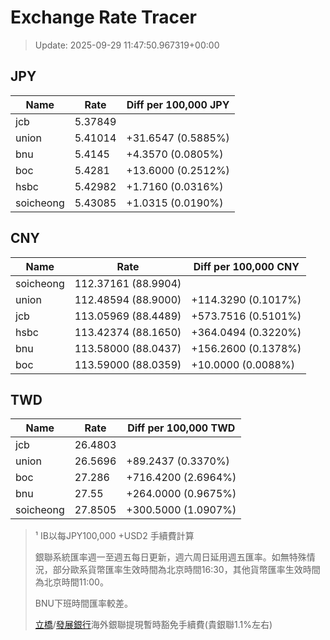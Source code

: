 # Exchange Rate Tracer

> Update: 2025-09-29 11:47:50.967319+00:00

## JPY

| Name      |    Rate | Diff per 100,000 JPY   |
|-----------|---------|------------------------|
| jcb       | 5.37849 |                        |
| union     | 5.41014 | +31.6547 (0.5885%)     |
| bnu       | 5.4145  | +4.3570 (0.0805%)      |
| boc       | 5.4281  | +13.6000 (0.2512%)     |
| hsbc      | 5.42982 | +1.7160 (0.0316%)      |
| soicheong | 5.43085 | +1.0315 (0.0190%)      |

## CNY

| Name      | Rate                | Diff per 100,000 CNY   |
|-----------|---------------------|------------------------|
| soicheong | 112.37161	(88.9904) |                        |
| union     | 112.48594	(88.9000) | +114.3290 (0.1017%)    |
| jcb       | 113.05969	(88.4489) | +573.7516 (0.5101%)    |
| hsbc      | 113.42374	(88.1650) | +364.0494 (0.3220%)    |
| bnu       | 113.58000	(88.0437) | +156.2600 (0.1378%)    |
| boc       | 113.59000	(88.0359) | +10.0000 (0.0088%)     |

## TWD

| Name      |    Rate | Diff per 100,000 TWD   |
|-----------|---------|------------------------|
| jcb       | 26.4803 |                        |
| union     | 26.5696 | +89.2437 (0.3370%)     |
| boc       | 27.286  | +716.4200 (2.6964%)    |
| bnu       | 27.55   | +264.0000 (0.9675%)    |
| soicheong | 27.8505 | +300.5000 (1.0907%)    |


> ¹ IB以每JPY100,000 +USD2 手續費計算
>
> 銀聯系統匯率週一至週五每日更新，週六周日延用週五匯率。如無特殊情況，部分歐系貨幣匯率生效時間為北京時間16:30，其他貨幣匯率生效時間為北京時間11:00。
>
> BNU下班時間匯率較差。
>
> [立橋](https://www.wlbank.com.mo/uploads/ueditor/file/20181211/1544536513900230.pdf)/[發展銀行](https://www.mdb.com.mo/Service_Charges_20230728.pdf)海外銀聯提現暫時豁免手續費(貴銀聯1.1%左右)

